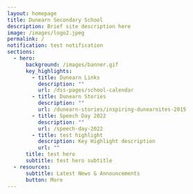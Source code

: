```yaml
---
layout: homepage
title: Dunearn Secondary School
description: Brief site description here
image: /images/logo2.jpeg
permalink: /
notification: test notification
sections:
  - hero:
      background: /images/banner.gif
      key_highlights:
        - title: Dunearn Links
          description: ""
          url: /dss-pages/school-calendar
        - title: Dunearn Stories
          description: ""
          url: /dunearn-stories/inspiring-dunearnites-2015
        - title: Speech Day 2022
          description: ""
          url: /speech-day-2022
        - title: test highlight
          description: Key Highlight description
          url: ""
      title: test hero
      subtitle: test hero subtitle
  - resources:
      subtitle: Latest News & Announcements
      button: More
---
```


